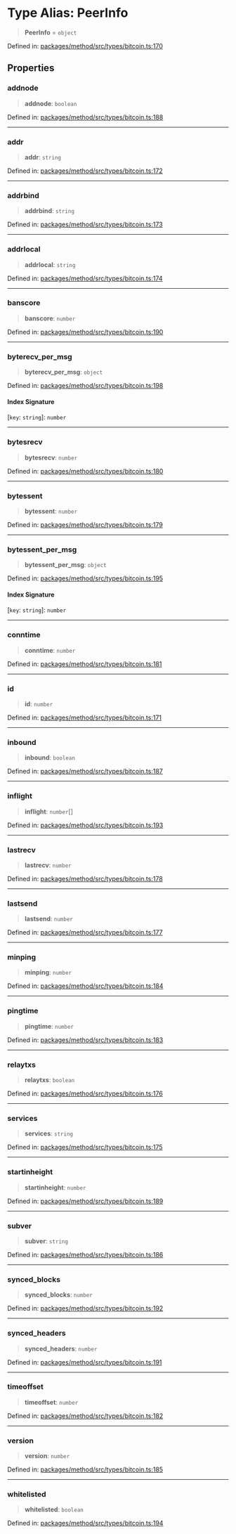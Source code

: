 # Type Alias: PeerInfo

> **PeerInfo** = `object`

Defined in: [packages/method/src/types/bitcoin.ts:170](https://github.com/dcdpr/did-btcr2-js/blob/4a717493e735221d072999f212891939f4de3f23/packages/method/src/types/bitcoin.ts#L170)

## Properties

### addnode

> **addnode**: `boolean`

Defined in: [packages/method/src/types/bitcoin.ts:188](https://github.com/dcdpr/did-btcr2-js/blob/4a717493e735221d072999f212891939f4de3f23/packages/method/src/types/bitcoin.ts#L188)

***

### addr

> **addr**: `string`

Defined in: [packages/method/src/types/bitcoin.ts:172](https://github.com/dcdpr/did-btcr2-js/blob/4a717493e735221d072999f212891939f4de3f23/packages/method/src/types/bitcoin.ts#L172)

***

### addrbind

> **addrbind**: `string`

Defined in: [packages/method/src/types/bitcoin.ts:173](https://github.com/dcdpr/did-btcr2-js/blob/4a717493e735221d072999f212891939f4de3f23/packages/method/src/types/bitcoin.ts#L173)

***

### addrlocal

> **addrlocal**: `string`

Defined in: [packages/method/src/types/bitcoin.ts:174](https://github.com/dcdpr/did-btcr2-js/blob/4a717493e735221d072999f212891939f4de3f23/packages/method/src/types/bitcoin.ts#L174)

***

### banscore

> **banscore**: `number`

Defined in: [packages/method/src/types/bitcoin.ts:190](https://github.com/dcdpr/did-btcr2-js/blob/4a717493e735221d072999f212891939f4de3f23/packages/method/src/types/bitcoin.ts#L190)

***

### byterecv\_per\_msg

> **byterecv\_per\_msg**: `object`

Defined in: [packages/method/src/types/bitcoin.ts:198](https://github.com/dcdpr/did-btcr2-js/blob/4a717493e735221d072999f212891939f4de3f23/packages/method/src/types/bitcoin.ts#L198)

#### Index Signature

\[`key`: `string`\]: `number`

***

### bytesrecv

> **bytesrecv**: `number`

Defined in: [packages/method/src/types/bitcoin.ts:180](https://github.com/dcdpr/did-btcr2-js/blob/4a717493e735221d072999f212891939f4de3f23/packages/method/src/types/bitcoin.ts#L180)

***

### bytessent

> **bytessent**: `number`

Defined in: [packages/method/src/types/bitcoin.ts:179](https://github.com/dcdpr/did-btcr2-js/blob/4a717493e735221d072999f212891939f4de3f23/packages/method/src/types/bitcoin.ts#L179)

***

### bytessent\_per\_msg

> **bytessent\_per\_msg**: `object`

Defined in: [packages/method/src/types/bitcoin.ts:195](https://github.com/dcdpr/did-btcr2-js/blob/4a717493e735221d072999f212891939f4de3f23/packages/method/src/types/bitcoin.ts#L195)

#### Index Signature

\[`key`: `string`\]: `number`

***

### conntime

> **conntime**: `number`

Defined in: [packages/method/src/types/bitcoin.ts:181](https://github.com/dcdpr/did-btcr2-js/blob/4a717493e735221d072999f212891939f4de3f23/packages/method/src/types/bitcoin.ts#L181)

***

### id

> **id**: `number`

Defined in: [packages/method/src/types/bitcoin.ts:171](https://github.com/dcdpr/did-btcr2-js/blob/4a717493e735221d072999f212891939f4de3f23/packages/method/src/types/bitcoin.ts#L171)

***

### inbound

> **inbound**: `boolean`

Defined in: [packages/method/src/types/bitcoin.ts:187](https://github.com/dcdpr/did-btcr2-js/blob/4a717493e735221d072999f212891939f4de3f23/packages/method/src/types/bitcoin.ts#L187)

***

### inflight

> **inflight**: `number`[]

Defined in: [packages/method/src/types/bitcoin.ts:193](https://github.com/dcdpr/did-btcr2-js/blob/4a717493e735221d072999f212891939f4de3f23/packages/method/src/types/bitcoin.ts#L193)

***

### lastrecv

> **lastrecv**: `number`

Defined in: [packages/method/src/types/bitcoin.ts:178](https://github.com/dcdpr/did-btcr2-js/blob/4a717493e735221d072999f212891939f4de3f23/packages/method/src/types/bitcoin.ts#L178)

***

### lastsend

> **lastsend**: `number`

Defined in: [packages/method/src/types/bitcoin.ts:177](https://github.com/dcdpr/did-btcr2-js/blob/4a717493e735221d072999f212891939f4de3f23/packages/method/src/types/bitcoin.ts#L177)

***

### minping

> **minping**: `number`

Defined in: [packages/method/src/types/bitcoin.ts:184](https://github.com/dcdpr/did-btcr2-js/blob/4a717493e735221d072999f212891939f4de3f23/packages/method/src/types/bitcoin.ts#L184)

***

### pingtime

> **pingtime**: `number`

Defined in: [packages/method/src/types/bitcoin.ts:183](https://github.com/dcdpr/did-btcr2-js/blob/4a717493e735221d072999f212891939f4de3f23/packages/method/src/types/bitcoin.ts#L183)

***

### relaytxs

> **relaytxs**: `boolean`

Defined in: [packages/method/src/types/bitcoin.ts:176](https://github.com/dcdpr/did-btcr2-js/blob/4a717493e735221d072999f212891939f4de3f23/packages/method/src/types/bitcoin.ts#L176)

***

### services

> **services**: `string`

Defined in: [packages/method/src/types/bitcoin.ts:175](https://github.com/dcdpr/did-btcr2-js/blob/4a717493e735221d072999f212891939f4de3f23/packages/method/src/types/bitcoin.ts#L175)

***

### startinheight

> **startinheight**: `number`

Defined in: [packages/method/src/types/bitcoin.ts:189](https://github.com/dcdpr/did-btcr2-js/blob/4a717493e735221d072999f212891939f4de3f23/packages/method/src/types/bitcoin.ts#L189)

***

### subver

> **subver**: `string`

Defined in: [packages/method/src/types/bitcoin.ts:186](https://github.com/dcdpr/did-btcr2-js/blob/4a717493e735221d072999f212891939f4de3f23/packages/method/src/types/bitcoin.ts#L186)

***

### synced\_blocks

> **synced\_blocks**: `number`

Defined in: [packages/method/src/types/bitcoin.ts:192](https://github.com/dcdpr/did-btcr2-js/blob/4a717493e735221d072999f212891939f4de3f23/packages/method/src/types/bitcoin.ts#L192)

***

### synced\_headers

> **synced\_headers**: `number`

Defined in: [packages/method/src/types/bitcoin.ts:191](https://github.com/dcdpr/did-btcr2-js/blob/4a717493e735221d072999f212891939f4de3f23/packages/method/src/types/bitcoin.ts#L191)

***

### timeoffset

> **timeoffset**: `number`

Defined in: [packages/method/src/types/bitcoin.ts:182](https://github.com/dcdpr/did-btcr2-js/blob/4a717493e735221d072999f212891939f4de3f23/packages/method/src/types/bitcoin.ts#L182)

***

### version

> **version**: `number`

Defined in: [packages/method/src/types/bitcoin.ts:185](https://github.com/dcdpr/did-btcr2-js/blob/4a717493e735221d072999f212891939f4de3f23/packages/method/src/types/bitcoin.ts#L185)

***

### whitelisted

> **whitelisted**: `boolean`

Defined in: [packages/method/src/types/bitcoin.ts:194](https://github.com/dcdpr/did-btcr2-js/blob/4a717493e735221d072999f212891939f4de3f23/packages/method/src/types/bitcoin.ts#L194)
